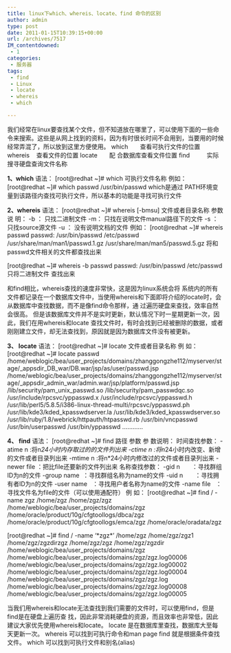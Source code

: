 ```yaml
---
title: linux下which、whereis、locate、find 命令的区别
author: admin
type: post
date: 2011-01-15T10:39:15+00:00
url: /archives/7517
IM_contentdowned:
 - 1
categories:
 - 服务器
tags:
 - find
 - Linux
 - locate
 - whereis
 - which

---
```

我们经常在linux要查找某个文件，但不知道放在哪里了，可以使用下面的一些命令来搜索。这些是从网上找到的资料，因为有时很长时间不会用到，当要用的时候经常弄混了，所以放到这里方便使用。
which       查看可执行文件的位置
whereis    查看文件的位置
locate       配 合数据库查看文件位置
find          实际搜寻硬盘查询文件名称

**1、which**
语法：
[root@redhat ~]# which 可执行文件名称
例如：
[root@redhat ~]# which passwd
/usr/bin/passwd
which是通过 PATH环境变量到该路径内查找可执行文件，所以基本的功能是寻找可执行文件

**2、whereis**
语法：
[root@redhat ~]# whereis [-bmsu] 文件或者目录名称
参数说 明：
-b ： 只找二进制文件
-m： 只找在说明文件manual路径下的文件
-s ： 只找source源文件
-u ： 没有说明文档的文件
例如：
[root@redhat ~]# whereis passwd
passwd: /usr/bin/passwd /etc/passwd /usr/share/man/man1/passwd.1.gz /usr/share/man/man5/passwd.5.gz
将和passwd文件相关的文件都查找出来

[root@redhat ~]# whereis -b passwd
passwd: /usr/bin/passwd /etc/passwd
只将二进制文件 查找出来

和find相比，whereis查找的速度非常快，这是因为linux系统会将 系统内的所有文件都记录在一个数据库文件中，当使用whereis和下面即将介绍的locate时，会从数据库中查找数据，而不是像find命令那样，通 过遍历硬盘来查找，效率自然会很高。
但是该数据库文件并不是实时更新，默认情况下时一星期更新一次，因此，我们在用whereis和locate 查找文件时，有时会找到已经被删除的数据，或者刚刚建立文件，却无法查找到，原因就是因为数据库文件没有被更新。

**3、 locate**
语法：
[root@redhat ~]# locate 文件或者目录名称
例 如：
[root@redhat ~]# locate passwd
/home/weblogic/bea/user\_projects/domains/zhanggongzhe112/myserver/stage/\_appsdir\_DB\_war/DB.war/jsp/as/user/passwd.jsp
/home/weblogic/bea/user\_projects/domains/zhanggongzhe112/myserver/stage/\_appsdir\_admin\_war/admin.war/jsp/platform/passwd.jsp
/lib/security/pam\_unix\_passwd.so
/lib/security/pam_passwdqc.so
/usr/include/rpcsvc/yppasswd.x
/usr/include/rpcsvc/yppasswd.h
/usr/lib/perl5/5.8.5/i386-linux-thread-multi/rpcsvc/yppasswd.ph
/usr/lib/kde3/kded_kpasswdserver.la
/usr/lib/kde3/kded_kpasswdserver.so
/usr/lib/ruby/1.8/webrick/httpauth/htpasswd.rb
/usr/bin/vncpasswd
/usr/bin/userpasswd
/usr/bin/yppasswd
…………

**4、 find**
语法：
[root@redhat ~]# find 路径 参数
参 数说明：
时间查找参数：
-atime n :将n*24小时内存取过的的文件列出来
-ctime n :将n*24小时内改变、新增的文件或者目录列出来
-mtime n :将n*24小时内修改过的文件或者目录列出来
-newer file ：把比file还要新的文件列出来
名称查找参数：
-gid n       ：寻找群组ID为n的文件
-group name  ：寻找群组名称为name的文件
-uid n       ：寻找拥有者ID为n的文件
-user name   ：寻找用户者名称为name的文件
-name file   ：寻找文件名为file的文件（可以使用通配符）
例 如：
[root@redhat ~]# find / -name zgz
/home/zgz
/home/zgz/zgz
/home/weblogic/bea/user_projects/domains/zgz
/home/oracle/product/10g/cfgtoollogs/dbca/zgz
/home/oracle/product/10g/cfgtoollogs/emca/zgz
/home/oracle/oradata/zgz

[root@redhat ~]# find / -name ‘\*zgz\*’
/home/zgz
/home/zgz/zgz1
/home/zgz/zgzdirzgz
/home/zgz/zgz
/home/zgz/zgzdir
/home/weblogic/bea/user_projects/domains/zgz
/home/weblogic/bea/user_projects/domains/zgz/zgz.log00006
/home/weblogic/bea/user_projects/domains/zgz/zgz.log00002
/home/weblogic/bea/user_projects/domains/zgz/zgz.log00004
/home/weblogic/bea/user_projects/domains/zgz/zgz.log
/home/weblogic/bea/user_projects/domains/zgz/zgz.log00008
/home/weblogic/bea/user_projects/domains/zgz/zgz.log00005

当我们用whereis和locate无法查找到我们需要的文件时，可以使用find，但是find是在硬盘上遍历查 找，因此非常消耗硬盘的资源，而且效率也非常低，因此建议大家优先使用whereis和locate。
locate 是在数据库里查找，数据库大至每天更新一次。
whereis 可以找到可执行命令和man page
find 就是根据条件查找文件。
which 可以找到可执行文件和别名(alias)